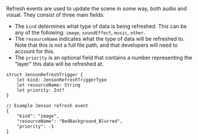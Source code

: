 Refresh events are used to update the scene in some way, both audio and visual. They consist of three main fields:

- The `kind` determines what type of data is being refreshed. This can be any of the following: `image`, `soundEffect`, `music`, `other`.
- The `resourceName` indicates what the type of data will be refreshed to. Note that this is not a full file path, and that developers will need to account for this.
- The `priority` is an optional field that contains a number representing the “layer” this data will be refreshed at.

```
struct JensonRefreshTrigger {
	let kind: JensonRefreshTriggerType
	let resourceName: String
	let priority: Int?
}
```

```
// Example Jenson refresh event
{
	"kind": "image",
	"resourceName": "BedBackground_Blurred",
	"priority": -1
}
```
